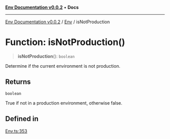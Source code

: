 [**Env Documentation v0.0.2**](../../README.md) • **Docs**

***

[Env Documentation v0.0.2](../../modules.md) / [Env](../README.md) / isNotProduction

# Function: isNotProduction()

> **isNotProduction**(): `boolean`

Determine if the current environment is not production.

## Returns

`boolean`

True if not in a production environment, otherwise false.

## Defined in

[Env.ts:353](https://github.com/stonemjs/env/blob/695c924d11add6d23337945b2dffa763b18be5aa/src/Env.ts#L353)
